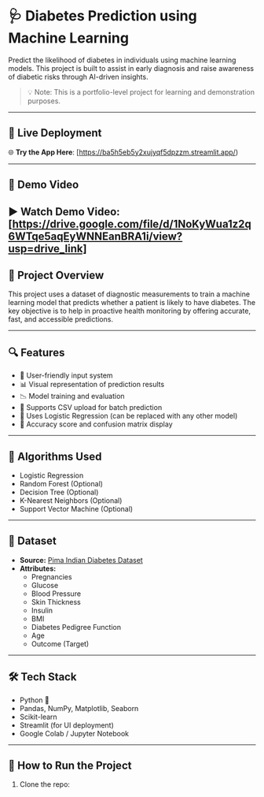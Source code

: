 # 🩺 Diabetes Prediction using Machine Learning

Predict the likelihood of diabetes in individuals using machine learning models. This project is built to assist in early diagnosis and raise awareness of diabetic risks through AI-driven insights.

> 💡 Note: This is a portfolio-level project for learning and demonstration purposes.

---

## 🔗 Live Deployment

🌐 **Try the App Here**: [https://ba5h5eb5y2xujyqf5dpzzm.streamlit.app/)

---

## 🎥 Demo Video

▶️ **Watch Demo Video**: [https://drive.google.com/file/d/1NoKyWua1z2q6WTqe5aqEyWNNEanBRA1i/view?usp=drive_link]
---

## 📌 Project Overview

This project uses a dataset of diagnostic measurements to train a machine learning model that predicts whether a patient is likely to have diabetes. The key objective is to help in proactive health monitoring by offering accurate, fast, and accessible predictions.

---

## 🔍 Features

- 🚀 User-friendly input system
- 📊 Visual representation of prediction results
- 📉 Model training and evaluation
- 📁 Supports CSV upload for batch prediction
- 🧠 Uses Logistic Regression (can be replaced with any other model)
- 🎯 Accuracy score and confusion matrix display

---

## 🧠 Algorithms Used

- Logistic Regression
- Random Forest (Optional)
- Decision Tree (Optional)
- K-Nearest Neighbors (Optional)
- Support Vector Machine (Optional)

---

## 📂 Dataset

- **Source:** [Pima Indian Diabetes Dataset](https://www.kaggle.com/datasets/uciml/pima-indians-diabetes-database)
- **Attributes:**
  - Pregnancies
  - Glucose
  - Blood Pressure
  - Skin Thickness
  - Insulin
  - BMI
  - Diabetes Pedigree Function
  - Age
  - Outcome (Target)

---

## 🛠️ Tech Stack

- Python 🐍
- Pandas, NumPy, Matplotlib, Seaborn
- Scikit-learn
- Streamlit (for UI deployment)
- Google Colab / Jupyter Notebook

---

## 🚧 How to Run the Project

1. Clone the repo:
   ```bash  https://github.com/om-ganechari/Diabetes-Prediction-.git

 
